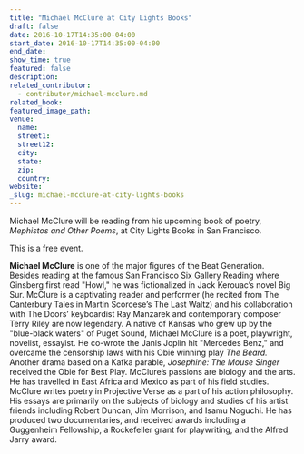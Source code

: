 ```yaml
---
title: "Michael McClure at City Lights Books"
draft: false
date: 2016-10-17T14:35:00-04:00
start_date: 2016-10-17T14:35:00-04:00
end_date:
show_time: true
featured: false
description:
related_contributor:
  - contributor/michael-mcclure.md
related_book:
featured_image_path:
venue:
  name:
  street1:
  street12:
  city:
  state:
  zip:
  country:
website:
_slug: michael-mcclure-at-city-lights-books
---
```


Michael McClure will be reading from his upcoming book of poetry, _Mephistos and Other Poems_, at City Lights Books in San Francisco.

This is a free event.

**Michael McClure** is one of the major figures of the Beat Generation. Besides reading at the famous San Francisco Six Gallery Reading where Ginsberg first read "Howl," he was fictionalized in Jack Kerouac’s novel Big Sur. McClure is a captivating reader and performer (he recited from The Canterbury Tales in Martin Scorcese’s The Last Waltz) and his collaboration with The Doors’ keyboardist Ray Manzarek and contemporary composer Terry Riley are now legendary. A native of Kansas who grew up by the "blue-black waters" of Puget Sound, Michael McClure is a poet, playwright, novelist, essayist. He co-wrote the Janis Joplin hit "Mercedes Benz," and overcame the censorship laws with his Obie winning play _The Beard._ Another drama based on a Kafka parable, _Josephine: The Mouse Singer_ received the Obie for Best Play. McClure’s passions are biology and the arts. He has travelled in East Africa and Mexico as part of his field studies. McClure writes poetry in Projective Verse as a part of his action philosophy. His essays are primarily on the subjects of biology and studies of his artist friends including Robert Duncan, Jim Morrison, and Isamu Noguchi. He has produced two documentaries, and received awards including a Guggenheim Fellowship, a Rockefeller grant for playwriting, and the Alfred Jarry award.
